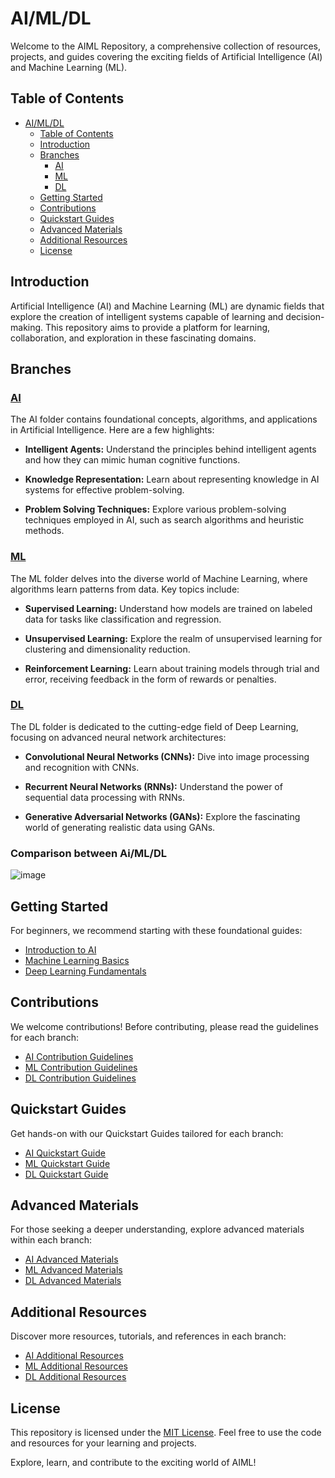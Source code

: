 # AI/ML/DL

Welcome to the AIML Repository, a comprehensive collection of resources, projects, and guides covering the exciting fields of Artificial Intelligence (AI) and Machine Learning (ML).

## Table of Contents

- [AI/ML/DL](#aimldl)
  - [Table of Contents](#table-of-contents)
  - [Introduction](#introduction)
  - [Branches](#branches)
    - [AI](#ai)
    - [ML](#ml)
    - [DL](#dl)
  - [Getting Started](#getting-started)
  - [Contributions](#contributions)
  - [Quickstart Guides](#quickstart-guides)
  - [Advanced Materials](#advanced-materials)
  - [Additional Resources](#additional-resources)
  - [License](#license)

## Introduction

Artificial Intelligence (AI) and Machine Learning (ML) are dynamic fields that explore the creation of intelligent systems capable of learning and decision-making. This repository aims to provide a platform for learning, collaboration, and exploration in these fascinating domains.

## Branches

### [AI](./AI)

The AI folder contains foundational concepts, algorithms, and applications in Artificial Intelligence. Here are a few highlights:

- **Intelligent Agents:** Understand the principles behind intelligent agents and how they can mimic human cognitive functions.
  
- **Knowledge Representation:** Learn about representing knowledge in AI systems for effective problem-solving.

- **Problem Solving Techniques:** Explore various problem-solving techniques employed in AI, such as search algorithms and heuristic methods.

### [ML](./ML)

The ML folder delves into the diverse world of Machine Learning, where algorithms learn patterns from data. Key topics include:

- **Supervised Learning:** Understand how models are trained on labeled data for tasks like classification and regression.
  
- **Unsupervised Learning:** Explore the realm of unsupervised learning for clustering and dimensionality reduction.
  
- **Reinforcement Learning:** Learn about training models through trial and error, receiving feedback in the form of rewards or penalties.

### [DL](./DL)

The DL folder is dedicated to the cutting-edge field of Deep Learning, focusing on advanced neural network architectures:

- **Convolutional Neural Networks (CNNs):** Dive into image processing and recognition with CNNs.
  
- **Recurrent Neural Networks (RNNs):** Understand the power of sequential data processing with RNNs.
  
- **Generative Adversarial Networks (GANs):** Explore the fascinating world of generating realistic data using GANs.

### Comparison between Ai/ML/DL
![image](https://github.com/DevJSter/AIML/assets/115056248/9a3ee7c1-3beb-4d57-96b0-b445a01264e4)


## Getting Started

For beginners, we recommend starting with these foundational guides:

- [Introduction to AI](./AI/README.md)
- [Machine Learning Basics](./ML/README.md)
- [Deep Learning Fundamentals](./DL/README.md)

## Contributions

We welcome contributions! Before contributing, please read the guidelines for each branch:

- [AI Contribution Guidelines](./AI/CONTRIBUTING.md)
- [ML Contribution Guidelines](./ML/CONTRIBUTING.md)
- [DL Contribution Guidelines](./DL/CONTRIBUTING.md)

## Quickstart Guides

Get hands-on with our Quickstart Guides tailored for each branch:

- [AI Quickstart Guide](./AI/QuickstartGuide.md)
- [ML Quickstart Guide](./ML/QuickstartGuide.md)
- [DL Quickstart Guide](./DL/QuickstartGuide.md)

## Advanced Materials

For those seeking a deeper understanding, explore advanced materials within each branch:

- [AI Advanced Materials](./AI/ADVANCED.md)
- [ML Advanced Materials](./ML/ADVANCED.md)
- [DL Advanced Materials](./DL/ADVANCED.md)

## Additional Resources

Discover more resources, tutorials, and references in each branch:

- [AI Additional Resources](./AI/ADDITIONAL_RESOURCES.md)
- [ML Additional Resources](./ML/ADDITIONAL_RESOURCES.md)
- [DL Additional Resources](./DL/ADDITIONAL_RESOURCES.md)

## License

This repository is licensed under the [MIT License](./LICENSE). Feel free to use the code and resources for your learning and projects.

Explore, learn, and contribute to the exciting world of AIML!

